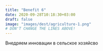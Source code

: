 ```yaml
---
title: "Benefit 6"
date: 2020-09-28T10:18:30+03:00
draft: false 
image: "images/dest/agriculture-1.png"
# DON'T CHANGE THE LINES ABOVE!
---
```


Внедряем инновации в сельское хозяйсво
